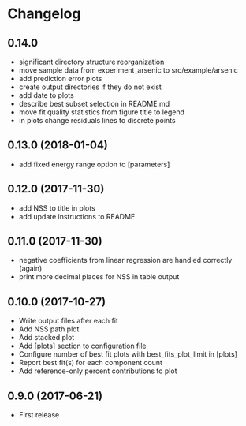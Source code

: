 
# Changelog

## 0.14.0

* significant directory structure reorganization
* move sample data from experiment_arsenic to src/example/arsenic
* add prediction error plots
* create output directories if they do not exist
* add date to plots
* describe best subset selection in README.md
* move fit quality statistics from figure title to legend
* in plots change residuals lines to discrete points

## 0.13.0 (2018-01-04)

* add fixed energy range option to [parameters]

## 0.12.0 (2017-11-30)

* add NSS to title in plots
* add update instructions to README

## 0.11.0 (2017-11-30)

* negative coefficients from linear regression are handled correctly (again)
* print more decimal places for NSS in table output

## 0.10.0 (2017-10-27)

* Write output files after each fit
* Add NSS path plot
* Add stacked plot
* Add [plots] section to configuration file
* Configure number of best fit plots with best_fits_plot_limit in [plots]
* Report best fit(s) for each component count
* Add reference-only percent contributions to plot

## 0.9.0 (2017-06-21)

* First release